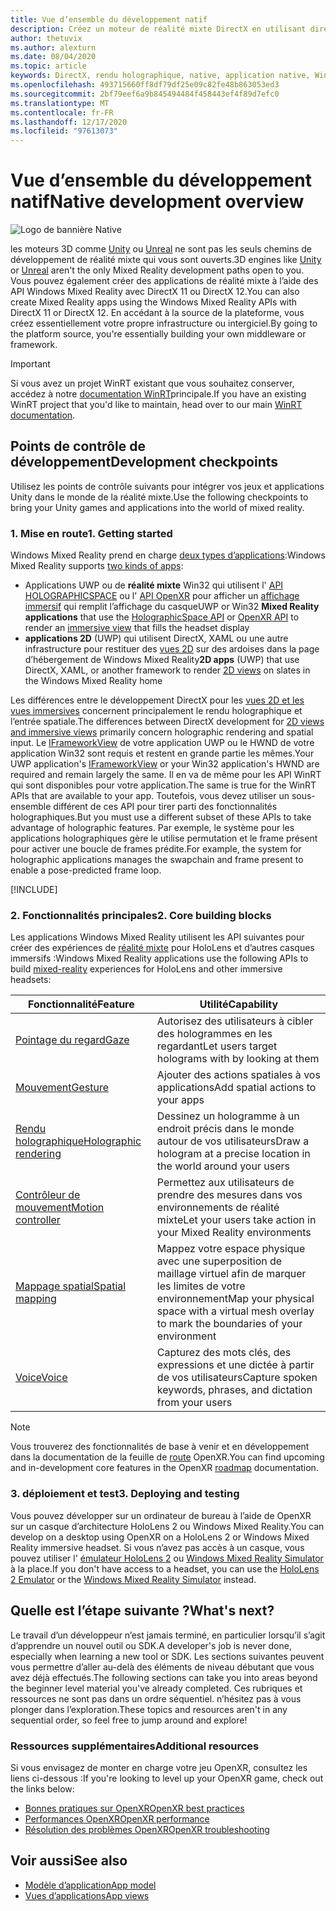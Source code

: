 ```yaml
---
title: Vue d’ensemble du développement natif
description: Créez un moteur de réalité mixte DirectX en utilisant directement les API Windows Mixed Reality.
author: thetuvix
ms.author: alexturn
ms.date: 08/04/2020
ms.topic: article
keywords: DirectX, rendu holographique, native, application native, WinRT, application WinRT, API de plateforme, moteur personnalisé, intergiciel, casque de réalité mixte, casque Windows Mixed realisation, casque de réalité virtuelle
ms.openlocfilehash: 493715660ff8df79df25e09c82fe48b863053ed3
ms.sourcegitcommit: 2bf79eef6a9b845494484f458443ef4f89d7efc0
ms.translationtype: MT
ms.contentlocale: fr-FR
ms.lasthandoff: 12/17/2020
ms.locfileid: "97613073"
---
```

# <a name="native-development-overview"></a><span data-ttu-id="169d8-104">Vue d’ensemble du développement natif</span><span class="sxs-lookup"><span data-stu-id="169d8-104">Native development overview</span></span>

![Logo de bannière Native](../images/native_logo_banner.png)

<span data-ttu-id="169d8-106">les moteurs 3D comme [Unity](../unity/unity-development-overview.md) ou [Unreal](../unreal/unreal-development-overview.md) ne sont pas les seuls chemins de développement de réalité mixte qui vous sont ouverts.</span><span class="sxs-lookup"><span data-stu-id="169d8-106">3D engines like [Unity](../unity/unity-development-overview.md) or [Unreal](../unreal/unreal-development-overview.md) aren't the only Mixed Reality development paths open to you.</span></span> <span data-ttu-id="169d8-107">Vous pouvez également créer des applications de réalité mixte à l’aide des API Windows Mixed Reality avec DirectX 11 ou DirectX 12.</span><span class="sxs-lookup"><span data-stu-id="169d8-107">You can also create Mixed Reality apps using the Windows Mixed Reality APIs with DirectX 11 or DirectX 12.</span></span> <span data-ttu-id="169d8-108">En accédant à la source de la plateforme, vous créez essentiellement votre propre infrastructure ou intergiciel.</span><span class="sxs-lookup"><span data-stu-id="169d8-108">By going to the platform source, you're essentially building your own middleware or framework.</span></span> 

> [!IMPORTANT]
> <span data-ttu-id="169d8-109">Si vous avez un projet WinRT existant que vous souhaitez conserver, accédez à notre [documentation WinRT](creating-a-holographic-directx-project.md)principale.</span><span class="sxs-lookup"><span data-stu-id="169d8-109">If you have an existing WinRT project that you'd like to maintain, head over to our main [WinRT documentation](creating-a-holographic-directx-project.md).</span></span> 

## <a name="development-checkpoints"></a><span data-ttu-id="169d8-110">Points de contrôle de développement</span><span class="sxs-lookup"><span data-stu-id="169d8-110">Development checkpoints</span></span>

<span data-ttu-id="169d8-111">Utilisez les points de contrôle suivants pour intégrer vos jeux et applications Unity dans le monde de la réalité mixte.</span><span class="sxs-lookup"><span data-stu-id="169d8-111">Use the following checkpoints to bring your Unity games and applications into the world of mixed reality.</span></span>

### <a name="1-getting-started"></a><span data-ttu-id="169d8-112">1. Mise en route</span><span class="sxs-lookup"><span data-stu-id="169d8-112">1. Getting started</span></span>

<span data-ttu-id="169d8-113">Windows Mixed Reality prend en charge [deux types d’applications](../../design/app-views.md):</span><span class="sxs-lookup"><span data-stu-id="169d8-113">Windows Mixed Reality supports [two kinds of apps](../../design/app-views.md):</span></span>
* <span data-ttu-id="169d8-114">Applications UWP ou de **réalité mixte** Win32 qui utilisent l' [API HOLOGRAPHICSPACE](getting-a-holographicspace.md) ou l' [API OpenXR](openxr.md) pour afficher un [affichage immersif](../../design/app-views.md) qui remplit l’affichage du casque</span><span class="sxs-lookup"><span data-stu-id="169d8-114">UWP or Win32 **Mixed Reality applications** that use the [HolographicSpace API](getting-a-holographicspace.md) or [OpenXR API](openxr.md) to render an [immersive view](../../design/app-views.md) that fills the headset display</span></span>
* <span data-ttu-id="169d8-115">**applications 2D** (UWP) qui utilisent DirectX, XAML ou une autre infrastructure pour restituer des [vues 2D](../../design/app-views.md#2d-views) sur des ardoises dans la page d’hébergement de Windows Mixed Reality</span><span class="sxs-lookup"><span data-stu-id="169d8-115">**2D apps** (UWP) that use DirectX, XAML, or another framework to render [2D views](../../design/app-views.md#2d-views) on slates in the Windows Mixed Reality home</span></span>

<span data-ttu-id="169d8-116">Les différences entre le développement DirectX pour les [vues 2D et les vues immersives](../../design/app-views.md) concernent principalement le rendu holographique et l’entrée spatiale.</span><span class="sxs-lookup"><span data-stu-id="169d8-116">The differences between DirectX development for [2D views and immersive views](../../design/app-views.md) primarily concern holographic rendering and spatial input.</span></span> <span data-ttu-id="169d8-117">Le [IFrameworkView](https://msdn.microsoft.com/library/windows/apps/windows.applicationmodel.core.iframeworkview.aspx) de votre application UWP ou le HWND de votre application Win32 sont requis et restent en grande partie les mêmes.</span><span class="sxs-lookup"><span data-stu-id="169d8-117">Your UWP application's [IFrameworkView](https://msdn.microsoft.com/library/windows/apps/windows.applicationmodel.core.iframeworkview.aspx) or your Win32 application's HWND are required and remain largely the same.</span></span> <span data-ttu-id="169d8-118">Il en va de même pour les API WinRT qui sont disponibles pour votre application.</span><span class="sxs-lookup"><span data-stu-id="169d8-118">The same is true for the WinRT APIs that are available to your app.</span></span> <span data-ttu-id="169d8-119">Toutefois, vous devez utiliser un sous-ensemble différent de ces API pour tirer parti des fonctionnalités holographiques.</span><span class="sxs-lookup"><span data-stu-id="169d8-119">But you must use a different subset of these APIs to take advantage of holographic features.</span></span> <span data-ttu-id="169d8-120">Par exemple, le système pour les applications holographiques gère le utilise permutation et le frame présent pour activer une boucle de frames prédite.</span><span class="sxs-lookup"><span data-stu-id="169d8-120">For example, the system for holographic applications manages the swapchain and frame present to enable a pose-predicted frame loop.</span></span>

[!INCLUDE[](../includes/native-getting-started.md)]

### <a name="2-core-building-blocks"></a><span data-ttu-id="169d8-121">2. Fonctionnalités principales</span><span class="sxs-lookup"><span data-stu-id="169d8-121">2. Core building blocks</span></span>

<span data-ttu-id="169d8-122">Les applications Windows Mixed Reality utilisent les API suivantes pour créer des expériences de [réalité mixte](../../discover/mixed-reality.md) pour HoloLens et d’autres casques immersifs :</span><span class="sxs-lookup"><span data-stu-id="169d8-122">Windows Mixed Reality applications use the following APIs to build [mixed-reality](../../discover/mixed-reality.md) experiences for HoloLens and other immersive headsets:</span></span>

|  <span data-ttu-id="169d8-123">Fonctionnalité</span><span class="sxs-lookup"><span data-stu-id="169d8-123">Feature</span></span>  |  <span data-ttu-id="169d8-124">Utilité</span><span class="sxs-lookup"><span data-stu-id="169d8-124">Capability</span></span>  |
| --- | --- |
| [<span data-ttu-id="169d8-125">Pointage du regard</span><span class="sxs-lookup"><span data-stu-id="169d8-125">Gaze</span></span>](../../design/gaze-and-commit.md) | <span data-ttu-id="169d8-126">Autorisez des utilisateurs à cibler des hologrammes en les regardant</span><span class="sxs-lookup"><span data-stu-id="169d8-126">Let users target holograms with by looking at them</span></span> |
| [<span data-ttu-id="169d8-127">Mouvement</span><span class="sxs-lookup"><span data-stu-id="169d8-127">Gesture</span></span>](../../design/gaze-and-commit.md#composite-gestures) | <span data-ttu-id="169d8-128">Ajouter des actions spatiales à vos applications</span><span class="sxs-lookup"><span data-stu-id="169d8-128">Add spatial actions to your apps</span></span> |
| [<span data-ttu-id="169d8-129">Rendu holographique</span><span class="sxs-lookup"><span data-stu-id="169d8-129">Holographic rendering</span></span>](../platform-capabilities-and-apis/rendering.md) | <span data-ttu-id="169d8-130">Dessinez un hologramme à un endroit précis dans le monde autour de vos utilisateurs</span><span class="sxs-lookup"><span data-stu-id="169d8-130">Draw a hologram at a precise location in the world around your users</span></span> |
| [<span data-ttu-id="169d8-131">Contrôleur de mouvement</span><span class="sxs-lookup"><span data-stu-id="169d8-131">Motion controller</span></span>](../../design/motion-controllers.md) | <span data-ttu-id="169d8-132">Permettez aux utilisateurs de prendre des mesures dans vos environnements de réalité mixte</span><span class="sxs-lookup"><span data-stu-id="169d8-132">Let your users take action in your Mixed Reality environments</span></span> |
| [<span data-ttu-id="169d8-133">Mappage spatial</span><span class="sxs-lookup"><span data-stu-id="169d8-133">Spatial mapping</span></span>](../../design/spatial-mapping.md) | <span data-ttu-id="169d8-134">Mappez votre espace physique avec une superposition de maillage virtuel afin de marquer les limites de votre environnement</span><span class="sxs-lookup"><span data-stu-id="169d8-134">Map your physical space with a virtual mesh overlay to mark the boundaries of your environment</span></span> |
| [<span data-ttu-id="169d8-135">Voice</span><span class="sxs-lookup"><span data-stu-id="169d8-135">Voice</span></span>](../../design/voice-input.md) | <span data-ttu-id="169d8-136">Capturez des mots clés, des expressions et une dictée à partir de vos utilisateurs</span><span class="sxs-lookup"><span data-stu-id="169d8-136">Capture spoken keywords, phrases, and dictation from your users</span></span> |
 
> [!NOTE]
> <span data-ttu-id="169d8-137">Vous trouverez des fonctionnalités de base à venir et en développement dans la documentation de la feuille de [route](openxr.md#roadmap) OpenXR.</span><span class="sxs-lookup"><span data-stu-id="169d8-137">You can find upcoming and in-development core features in the OpenXR [roadmap](openxr.md#roadmap) documentation.</span></span>

### <a name="3-deploying-and-testing"></a><span data-ttu-id="169d8-138">3. déploiement et test</span><span class="sxs-lookup"><span data-stu-id="169d8-138">3. Deploying and testing</span></span>

<span data-ttu-id="169d8-139">Vous pouvez développer sur un ordinateur de bureau à l’aide de OpenXR sur un casque d’architecture HoloLens 2 ou Windows Mixed Reality.</span><span class="sxs-lookup"><span data-stu-id="169d8-139">You can develop on a desktop using OpenXR on a HoloLens 2 or Windows Mixed Reality immersive headset.</span></span>  <span data-ttu-id="169d8-140">Si vous n’avez pas accès à un casque, vous pouvez utiliser l' [émulateur HoloLens 2](../platform-capabilities-and-apis/using-the-hololens-emulator.md) ou [Windows Mixed Reality Simulator](../platform-capabilities-and-apis/using-the-windows-mixed-reality-simulator.md) à la place.</span><span class="sxs-lookup"><span data-stu-id="169d8-140">If you don't have access to a headset, you can use the [HoloLens 2 Emulator](../platform-capabilities-and-apis/using-the-hololens-emulator.md) or the [Windows Mixed Reality Simulator](../platform-capabilities-and-apis/using-the-windows-mixed-reality-simulator.md) instead.</span></span>

## <a name="whats-next"></a><span data-ttu-id="169d8-141">Quelle est l’étape suivante ?</span><span class="sxs-lookup"><span data-stu-id="169d8-141">What's next?</span></span>

<span data-ttu-id="169d8-142">Le travail d’un développeur n’est jamais terminé, en particulier lorsqu’il s’agit d’apprendre un nouvel outil ou SDK.</span><span class="sxs-lookup"><span data-stu-id="169d8-142">A developer's job is never done, especially when learning a new tool or SDK.</span></span> <span data-ttu-id="169d8-143">Les sections suivantes peuvent vous permettre d’aller au-delà des éléments de niveau débutant que vous avez déjà effectués.</span><span class="sxs-lookup"><span data-stu-id="169d8-143">The following sections can take you into areas beyond the beginner level material you've already completed.</span></span> <span data-ttu-id="169d8-144">Ces rubriques et ressources ne sont pas dans un ordre séquentiel. n’hésitez pas à vous plonger dans l’exploration.</span><span class="sxs-lookup"><span data-stu-id="169d8-144">These topics and resources aren't in any sequential order, so feel free to jump around and explore!</span></span>

### <a name="additional-resources"></a><span data-ttu-id="169d8-145">Ressources supplémentaires</span><span class="sxs-lookup"><span data-stu-id="169d8-145">Additional resources</span></span>

<span data-ttu-id="169d8-146">Si vous envisagez de monter en charge votre jeu OpenXR, consultez les liens ci-dessous :</span><span class="sxs-lookup"><span data-stu-id="169d8-146">If you're looking to level up your OpenXR game, check out the links below:</span></span>

* [<span data-ttu-id="169d8-147">Bonnes pratiques sur OpenXR</span><span class="sxs-lookup"><span data-stu-id="169d8-147">OpenXR best practices</span></span>](openxr-best-practices.md)
* [<span data-ttu-id="169d8-148">Performances OpenXR</span><span class="sxs-lookup"><span data-stu-id="169d8-148">OpenXR performance</span></span>](openxr-performance.md)
* [<span data-ttu-id="169d8-149">Résolution des problèmes OpenXR</span><span class="sxs-lookup"><span data-stu-id="169d8-149">OpenXR troubleshooting</span></span>](openxr-troubleshooting.md)

## <a name="see-also"></a><span data-ttu-id="169d8-150">Voir aussi</span><span class="sxs-lookup"><span data-stu-id="169d8-150">See also</span></span>
* [<span data-ttu-id="169d8-151">Modèle d’application</span><span class="sxs-lookup"><span data-stu-id="169d8-151">App model</span></span>](../../design/app-model.md)
* [<span data-ttu-id="169d8-152">Vues d’applications</span><span class="sxs-lookup"><span data-stu-id="169d8-152">App views</span></span>](../../design/app-views.md)
